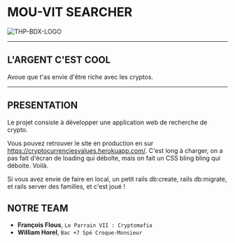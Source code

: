 # MOU-VIT SEARCHER
![THP-BDX-LOGO](http://image.noelshack.com/fichiers/2018/45/1/1541412703-thpbdx1.png)

---
## L'ARGENT C'EST COOL

Avoue que t'as envie d'être riche avec les cryptos.

---
## PRESENTATION

Le projet consiste à développer une application web de recherche de crypto.

Vous pouvez retrouver le site en production en sur https://cryptocurrenciesvalues.herokuapp.com/.
C'est long à charger, on a pas fait d'écran de loading qui déboîte, mais on fait un CSS bling bling qui déboite. Voilà.

Si vous avez envie de faire en local, un petit rails db:create, rails db:migrate, et rails server des familles, et c'est joué !

## NOTRE TEAM

* **François Flous**, `Le Parrain VII : Cryptomafia`
* **William Horel**, `Bac +7 Spé Croque-Monsieur`
